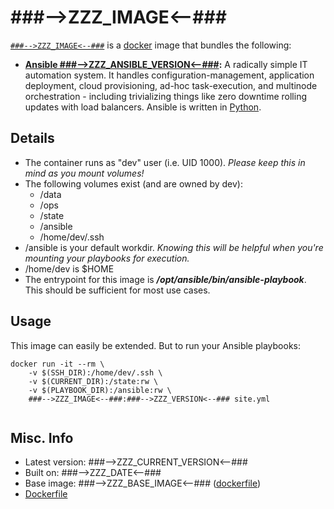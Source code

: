 # ###-->ZZZ_IMAGE<--###  

[`###-->ZZZ_IMAGE<--###`][1] is a [docker][2] image that bundles the following:  
* **[Ansible ###-->ZZZ_ANSIBLE_VERSION<--###][3]:** A radically simple IT automation system. It handles configuration-management, application deployment, cloud provisioning, ad-hoc task-execution, and multinode orchestration - including trivializing things like zero downtime rolling updates with load balancers. Ansible is written in [Python](https://www.python.org/).    

## Details
* The container runs as "dev" user (i.e. UID 1000). *Please keep this in mind as you mount volumes!* 
* The following volumes exist (and are owned by dev):  
  - /data
  - /ops
  - /state
  - /ansible
  - /home/dev/.ssh
* /ansible is your default workdir. *Knowing this will be helpful when you're mounting your playbooks for execution.*   
* /home/dev is $HOME
* The entrypoint for this image is ***/opt/ansible/bin/ansible-playbook***.  This should be sufficient for most use cases.

## Usage 
This image can easily be extended.  But to run your Ansible playbooks:

````
docker run -it --rm \
	-v $(SSH_DIR):/home/dev/.ssh \
	-v $(CURRENT_DIR):/state:rw \
	-v $(PLAYBOOK_DIR):/ansible:rw \
	###-->ZZZ_IMAGE<--###:###-->ZZZ_VERSION<--### site.yml
		
````

## Misc. Info 
* Latest version: ###-->ZZZ_CURRENT_VERSION<--###   
* Built on: ###-->ZZZ_DATE<--###   
* Base image: ###-->ZZZ_BASE_IMAGE<--### ([dockerfile][6])  
* [Dockerfile][7]

[1]: https://hub.docker.com/r/###-->ZZZ_IMAGE<--###/   
[2]: https://docker.com 
[3]: http://www.ansible.com/home  
[4]: https://galaxy.ansible.com/list#/roles/464    
[5]: https://github.com/geerlingguy
[6]: https://github.com/nocsigroup/dockerfiles/blob/master/base/alpine
[7]: https://github.com/nocsigroup/dockerfiles/tree/master/ansible
